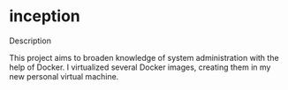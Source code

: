 # inception

Description

This project aims to broaden knowledge of system administration with the help of Docker. 
I virtualized several Docker images, creating them in my new personal virtual machine.


